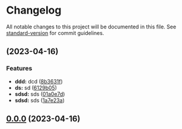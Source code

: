 # Changelog

All notable changes to this project will be documented in this file. See [standard-version](https://github.com/conventional-changelog/standard-version) for commit guidelines.

## [](https://github.com/JawadZein/youtube-second/compare/v2.0.0...v) (2023-04-16)


### Features

* **ddd:** dcd ([8b3631f](https://github.com/JawadZein/youtube-second/commit/8b3631f3a68590437b31c7d954a5dcb2ccd8b311))
* **ds:** sd ([6129b05](https://github.com/JawadZein/youtube-second/commit/6129b058f3d803dc3d3c850412de0a0e15e91d8e))
* **sdsd:** sds ([01a0e7d](https://github.com/JawadZein/youtube-second/commit/01a0e7d978458d52622ea6685e9a70aa6430cdfe))
* **sdsd:** sds ([1a7e23a](https://github.com/JawadZein/youtube-second/commit/1a7e23afbbf51b4999471164d6eed29d22e0d78b))

## [0.0.0](https://github.com/JawadZein/youtube-second/compare/v1.2.0...v0.0.0) (2023-04-16)
